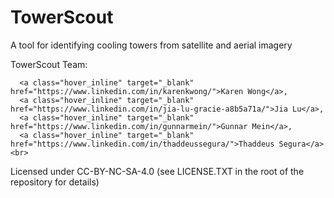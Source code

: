 # TowerScout

A tool for identifying cooling towers from satellite and aerial imagery

TowerScout Team:

      <a class="hover_inline" target="_blank" href="https://www.linkedin.com/in/karenkwong/">Karen Wong</a>,
      <a class="hover_inline" target="_blank" href="https://www.linkedin.com/in/jia-lu-gracie-a8b5a71a/">Jia Lu</a>,
      <a class="hover_inline" target="_blank" href="https://www.linkedin.com/in/gunnarmein/">Gunnar Mein</a>,
      <a class="hover_inline" target="_blank" href="https://www.linkedin.com/in/thaddeussegura/">Thaddeus Segura</a><br>

Licensed under CC-BY-NC-SA-4.0
(see LICENSE.TXT in the root of the repository for details)


